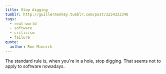 ```yaml
---
title: Stop digging
tumblr: http://guillermonkey.tumblr.com/post/3254333340
tags:
  - real-world
  - software
  - criticism
  - failure
quote:
  author: Ron Minnich
---
```


The standard rule is, when you're in a hole, stop digging. That seems not to apply to software nowadays.
